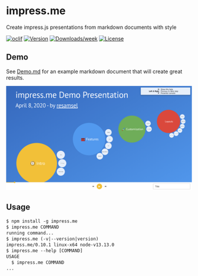 impress.me
==========

Create impress.js presentations from markdown documents with style

[![oclif](https://img.shields.io/badge/cli-oclif-brightgreen.svg)](https://oclif.io)
[![Version](https://img.shields.io/npm/v/impress.me.svg)](https://npmjs.org/package/impress.me)
[![Downloads/week](https://img.shields.io/npm/dw/impress.me.svg)](https://npmjs.org/package/impress.me)
[![License](https://img.shields.io/npm/l/impress.me.svg)](https://github.com/resamsel/impress.me/blob/master/package.json)

<!-- toc -->

<!-- tocstop -->

## Demo [](class=focus-dual)

See [Demo.md](Demo.md) for an example markdown document that will create great results.

![Demo Presentation][demo-presentation]

## Usage
<!-- usage -->
```sh-session
$ npm install -g impress.me
$ impress.me COMMAND
running command...
$ impress.me (-v|--version|version)
impress.me/0.10.1 linux-x64 node-v13.13.0
$ impress.me --help [COMMAND]
USAGE
  $ impress.me COMMAND
...
```
<!-- usagestop -->

[demo-presentation]: images/demo-presentation.png "Demo Presentation"
